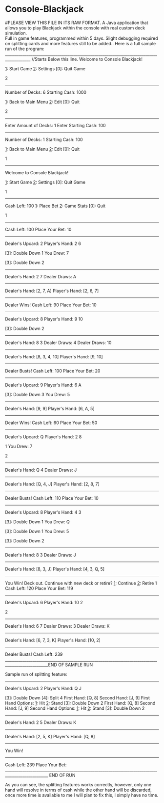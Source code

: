 # Console-Blackjack
#PLEASE VIEW THIS FILE IN ITS RAW FORMAT.
A Java application that allows you to play Blackjack within the console with real custom deck simulation.  
Full in game features, programmed within 5 days. Slight debugging required on splitting cards and more features still to be added..
Here is a full sample run of the program:
___________________________________________________________________________________________ //Starts Below this line.
Welcome to Console Blackjack!

[1]: Start Game
[2]: Settings
[0]: Quit Game

2
_________________________________________________
Number of Decks: 6
Starting Cash: 1000

[1]: Back to Main Menu
[2]: Edit
[0]: Quit

2
_________________________________________________
Enter Amount of Decks: 1
Enter Starting Cash: 100
_________________________________________________
Number of Decks: 1
Starting Cash: 100

[1]: Back to Main Menu
[2]: Edit
[0]: Quit

1
_________________________________________________
Welcome to Console Blackjack!

[1]: Start Game
[2]: Settings
[0]: Quit Game

1
_________________________________________________
Cash Left: 100
[1]: Place Bet 
[2]: Game Stats 
[0]: Quit

1
_________________________________________________
Cash Left: 100
Place Your Bet: 10
_________________________________________________
Dealer's Upcard: 2
Player's Hand: 2 6

[1]: Hit
[2]: Stand
[3]: Double Down
1
You Drew: 7

[1]: Hit
[2]: Stand
[3]: Double Down
2
_________________________________________________
Dealer's Hand: 2 7
Dealer Draws: A
_________________________________________________
Dealer's Hand: [2, 7, A]
Player's Hand: [2, 6, 7]
_________________________________________________
Dealer Wins!
Cash Left: 90
Place Your Bet: 10
_________________________________________________
Dealer's Upcard: 8
Player's Hand: 9 10

[1]: Hit
[2]: Stand
[3]: Double Down
2
_________________________________________________
Dealer's Hand: 8 3
Dealer Draws: 4
Dealer Draws: 10
_________________________________________________
Dealer's Hand: [8, 3, 4, 10]
Player's Hand: [9, 10]
_________________________________________________
Dealer Busts!
Cash Left: 100
Place Your Bet: 20
_________________________________________________
Dealer's Upcard: 9
Player's Hand: 6 A

[1]: Hit
[2]: Stand
[3]: Double Down
3
You Drew: 5
_________________________________________________
Dealer's Hand: [9, 9]
Player's Hand: [6, A, 5]
_________________________________________________
Dealer Wins!
Cash Left: 60
Place Your Bet: 50
_________________________________________________
Dealer's Upcard: Q
Player's Hand: 2 8

[1]: Hit
[2]: Stand
1
You Drew: 7

[1]: Hit
[2]: Stand
2
_________________________________________________
Dealer's Hand: Q 4
Dealer Draws: J
_________________________________________________
Dealer's Hand: [Q, 4, J]
Player's Hand: [2, 8, 7]
_________________________________________________
Dealer Busts!
Cash Left: 110
Place Your Bet: 10
_________________________________________________
Dealer's Upcard: 8
Player's Hand: 4 3

[1]: Hit
[2]: Stand
[3]: Double Down
1
You Drew: Q

[1]: Hit
[2]: Stand
[3]: Double Down
1
You Drew: 5

[1]: Hit
[2]: Stand
[3]: Double Down
2
_________________________________________________
Dealer's Hand: 8 3
Dealer Draws: J
_________________________________________________
Dealer's Hand: [8, 3, J]
Player's Hand: [4, 3, Q, 5]
_________________________________________________
You Win!
Deck out. Continue with new deck or retire?
[1]: Continue
[2]: Retire
1
Cash Left: 120
Place Your Bet: 119
_________________________________________________
Dealer's Upcard: 6
Player's Hand: 10 2

[1]: Hit
[2]: Stand
2
_________________________________________________
Dealer's Hand: 6 7
Dealer Draws: 3
Dealer Draws: K
_________________________________________________
Dealer's Hand: [6, 7, 3, K]
Player's Hand: [10, 2]
_________________________________________________
Dealer Busts!
Cash Left: 239
____________________________________________________________________________________________________END OF SAMPLE RUN

Sample run of splitting feature:
____________________________________________________________________________________________________
Dealer's Upcard: 2
Player's Hand: Q J

[1]: Hit
[2]: Stand
[3]: Double Down
[4]: Split
4
First Hand: [Q, 8]
Second Hand: [J, 9]
First Hand Options: 
[1]: Hit
[2]: Stand
[3]: Double Down
2
First Hand: [Q, 8]
Second Hand: [J, 9]
Second Hand Options: 
[1]: Hit
[2]: Stand
[3]: Double Down
2
_________________________________________________
Dealer's Hand: 2 5
Dealer Draws: K
_________________________________________________
Dealer's Hand: [2, 5, K]
Player's Hand: [Q, 8]
_________________________________________________
You Win!
_________________________________________________
Cash Left: 239
Place Your Bet: 
____________________________________________________________________________________________________ END OF RUN

As you can see, the splitting features works correctly, however, only one hand will resolve in terms of cash while
the other hand will be discarded, once more time is available to me I will plan to fix this, I simply have no time.
